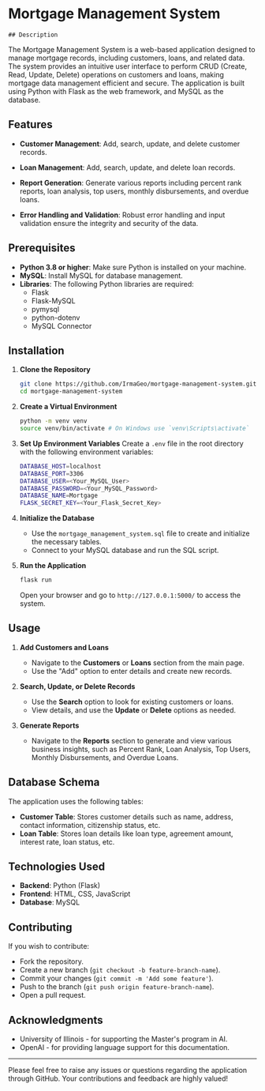 # Mortgage Management System

    ## Description
The Mortgage Management System is a web-based application designed to manage mortgage records, including customers, loans, and related data. The system provides an intuitive user interface to perform CRUD (Create, Read, Update, Delete) operations on customers and loans, making mortgage data management efficient and secure. The application is built using Python with Flask as the web framework, and MySQL as the database.

## Features
- **Customer Management**: Add, search, update, and delete customer records.
- **Loan Management**: Add, search, update, and delete loan records.
- **Report Generation**: Generate various reports including percent rank reports, loan analysis, top users, monthly disbursements, and overdue loans.

- **Error Handling and Validation**: Robust error handling and input validation ensure the integrity and security of the data.

## Prerequisites
- **Python 3.8 or higher**: Make sure Python is installed on your machine.
- **MySQL**: Install MySQL for database management.
- **Libraries**: The following Python libraries are required:
  - Flask
  - Flask-MySQL
  - pymysql
  - python-dotenv
  - MySQL Connector

## Installation

1. **Clone the Repository**
   ```sh
   git clone https://github.com/IrmaGeo/mortgage-management-system.git
   cd mortgage-management-system
   ```

2. **Create a Virtual Environment**
   ```sh
   python -m venv venv
   source venv/bin/activate # On Windows use `venv\Scripts\activate`
   ```
3. **Set Up Environment Variables**
   Create a `.env` file in the root directory with the following environment variables:
   ```sh
   DATABASE_HOST=localhost
   DATABASE_PORT=3306
   DATABASE_USER=<Your_MySQL_User>
   DATABASE_PASSWORD=<Your_MySQL_Password>
   DATABASE_NAME=Mortgage
   FLASK_SECRET_KEY=<Your_Flask_Secret_Key>
   ```

4. **Initialize the Database**
   - Use the `mortgage_management_system.sql` file to create and initialize the necessary tables.
   - Connect to your MySQL database and run the SQL script.

5. **Run the Application**
   ```sh
   flask run
   ```
   Open your browser and go to `http://127.0.0.1:5000/` to access the system.

## Usage

1. **Add Customers and Loans**
   - Navigate to the **Customers** or **Loans** section from the main page.
   - Use the "Add" option to enter details and create new records.

2. **Search, Update, or Delete Records**
   - Use the **Search** option to look for existing customers or loans.
   - View details, and use the **Update** or **Delete** options as needed.

3. **Generate Reports**
   - Navigate to the **Reports** section to generate and view various business insights, such as Percent Rank, Loan Analysis, Top Users, Monthly Disbursements, and Overdue Loans.


## Database Schema
The application uses the following tables:
- **Customer Table**: Stores customer details such as name, address, contact information, citizenship status, etc.
- **Loan Table**: Stores loan details like loan type, agreement amount, interest rate, loan status, etc.

## Technologies Used
- **Backend**: Python (Flask)
- **Frontend**: HTML, CSS, JavaScript
- **Database**: MySQL

## Contributing
If you wish to contribute:
- Fork the repository.
- Create a new branch (`git checkout -b feature-branch-name`).
- Commit your changes (`git commit -m 'Add some feature'`).
- Push to the branch (`git push origin feature-branch-name`).
- Open a pull request.


## Acknowledgments
- University of Illinois - for supporting the Master's program in AI.
- OpenAI - for providing language support for this documentation.

---
Please feel free to raise any issues or questions regarding the application through GitHub. Your contributions and feedback are highly valued!

